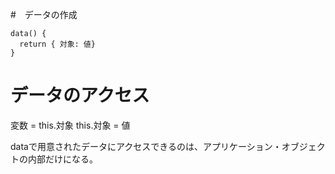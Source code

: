 #　データの作成
```
data() {
  return { 対象: 値}
}
```

# データのアクセス
変数 = this.対象
this.対象 = 値

dataで用意されたデータにアクセスできるのは、アプリケーション・オブジェクトの内部だけになる。